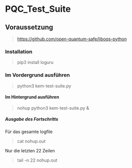 # PQC_Test_Suite
## Voraussetzung 
> https://github.com/open-quantum-safe/liboqs-python

### Installation

> pip3 install loguru

### Im Vordergrund ausführen

> python3 kem-test-suite.py


#### Im Hintergrund ausführen

> nohup python3 kem-test-suite.py  &

##### Ausgabe des Fortschritts

Für das gesamte logfile
> cat nohup.out

Nur die letzten 22 Zeilen
> tail -n 22 nohup.out


